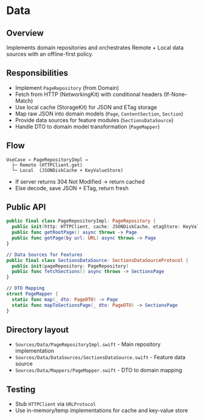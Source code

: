 # Data

## Overview
Implements domain repositories and orchestrates Remote + Local data sources with an offline-first policy.

## Responsibilities
- Implement `PageRepository` (from Domain)
- Fetch from HTTP (NetworkingKit) with conditional headers (If-None-Match)
- Use local cache (StorageKit) for JSON and ETag storage
- Map raw JSON into domain models (`Page`, `ContentSection`, `Section`)
- Provide data sources for feature modules (`SectionsDataSource`)
- Handle DTO to domain model transformation (`PageMapper`)

## Flow
```
UseCase → PageRepositoryImpl →
  ├─ Remote (HTTPClient.get)
  └─ Local  (JSONDiskCache + KeyValueStore)
```
- If server returns 304 Not Modified → return cached
- Else decode, save JSON + ETag, return fresh

## Public API
```swift
public final class PageRepositoryImpl: PageRepository {
  public init(http: HTTPClient, cache: JSONDiskCache, etagStore: KeyValueStore)
  public func getRootPage() async throws -> Page
  public func getPage(by url: URL) async throws -> Page
}

// Data Sources for Features
public final class SectionsDataSource: SectionsDataSourceProtocol {
  public init(pageRepository: PageRepository)
  public func fetchSections() async throws -> SectionsPage
}

// DTO Mapping
struct PageMapper {
  static func map(_ dto: PageDTO) -> Page
  static func mapToSectionsPage(_ dto: PageDTO) -> SectionsPage
}
```

## Directory layout
- `Sources/Data/PageRepositoryImpl.swift` - Main repository implementation
- `Sources/Data/DataSources/SectionsDataSource.swift` - Feature data source
- `Sources/Data/Mappers/PageMapper.swift` - DTO to domain mapping

## Testing
- Stub `HTTPClient` via `URLProtocol`
- Use in-memory/temp implementations for cache and key-value store
